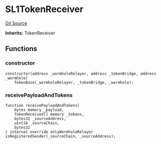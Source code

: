# SL1TokenReceiver
[Git Source](https://github.com-smastropiero/SherryLabs/sherry-contracts/blob/7488ae397dbcaa4df700f0dbbfff7f6537916c5a/contracts/wormhole/SL1.TokenReceiver.sol)

**Inherits:**
TokenReceiver


## Functions
### constructor


```solidity
constructor(address _wormholeRelayer, address _tokenBridge, address _wormhole)
    TokenBase(_wormholeRelayer, _tokenBridge, _wormhole);
```

### receivePayloadAndTokens


```solidity
function receivePayloadAndTokens(
    bytes memory _payload,
    TokenReceived[] memory _tokens,
    bytes32 _sourceAddress,
    uint16 _sourceChain,
    bytes32
) internal override onlyWormholeRelayer isRegisteredSender(_sourceChain, _sourceAddress);
```

